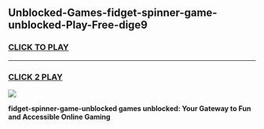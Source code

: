 
## Unblocked-Games-fidget-spinner-game-unblocked-Play-Free-dige9
<h3>
<a href="https://premium76.site?title=fidget-spinner-game-unblocked&ref=15A">CLICK TO PLAY</a></h3>
<hr>

<h3>
<a href="https://premium76.site?title=fidget-spinner-game-unblocked&ref=15A">CLICK 2 PLAY</a>
  
</h3>

<a href="https://premium76.site?title=fidget-spinner-game-unblocked&ref=15A"><img src="https://clearcache.store/games.png"></a>


**fidget-spinner-game-unblocked games unblocked: Your Gateway to Fun and Accessible Online Gaming**
